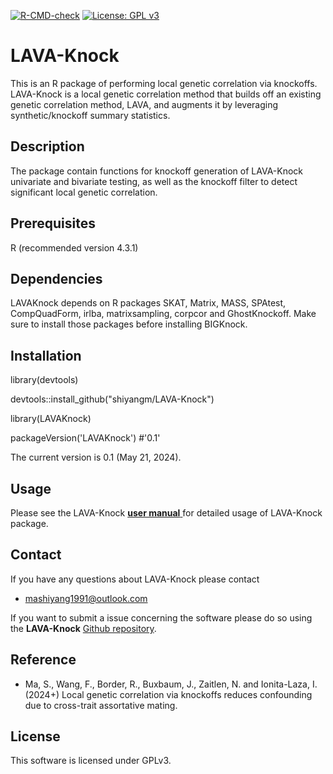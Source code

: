 [![R-CMD-check](https://github.com/shiyangm/LAVA-Knock/workflows/R-CMD-check/badge.svg)](https://github.com/shiyangm/LAVA-Knock/actions)
[![License: GPL v3](https://img.shields.io/badge/License-GPLv3-blue.svg)](https://www.gnu.org/licenses/gpl-3.0)

# LAVA-Knock 
This is an R package of performing local genetic correlation via knockoffs. LAVA-Knock is a local genetic correlation method that builds off an existing genetic correlation method, LAVA, and augments it by leveraging synthetic/knockoff summary statistics.

## Description
The package contain functions for knockoff generation of LAVA-Knock univariate and bivariate testing, as well as the knockoff filter to detect significant local genetic correlation.

## Prerequisites
R (recommended version 4.3.1)

## Dependencies
LAVAKnock depends on R packages SKAT, Matrix, MASS, SPAtest, CompQuadForm, irlba, matrixsampling, corpcor and GhostKnockoff. Make sure to install those packages before installing BIGKnock.

## Installation
library(devtools)

devtools::install_github("shiyangm/LAVA-Knock")

library(LAVAKnock)

packageVersion('LAVAKnock') #'0.1'

The current version is 0.1 (May 21, 2024).

## Usage
Please see the LAVA-Knock <a href="https://github.com/shiyangm/LAVA-Knock/blob/master/LAVAKnock_0.1.pdf"> **user manual** </a> for detailed usage of LAVA-Knock package. 

## Contact
If you have any questions about LAVA-Knock please contact

- <mashiyang1991@outlook.com>

If you want to submit a issue concerning the software please do so using the **LAVA-Knock** [Github repository](https://github.com/shiyangm/LAVA-Knock/issues).


## Reference
* Ma, S., Wang, F., Border, R., Buxbaum, J., Zaitlen, N. and Ionita-Laza, I. (2024+) Local genetic correlation via knockoffs reduces confounding due to cross-trait assortative mating.

## License
This software is licensed under GPLv3.
